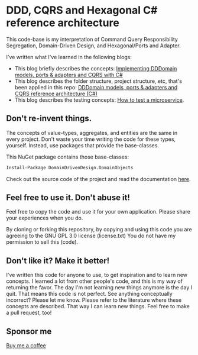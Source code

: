 
# DDD, CQRS and Hexagonal C# reference architecture 

This code-base is my interpretation of Command Query Responsibility Segregation, Domain-Driven Design, and Hexagonal/Ports and Adapter.

I've written what I've learned in the following blogs:

* This blog briefly describes the concepts: [Implementing DDDomain models, ports & adapters and CQRS with C#](https://medium.com/@abstarreveld/implementing-dddomain-models-ports-adapters-and-cqrs-with-c-2b81403f09f7?source=friends_link&sk=5d712709ae5de5454bd84e88d62beb2c)
* This blog describes the folder structure, project structure, etc, that's been applied in this repo: [DDDomain models, ports & adapters and CQRS reference architecture (C#)](https://medium.com/@abstarreveld/dddomain-models-ports-adapters-and-cqrs-reference-architecture-c-504817df65ec)
* This blog describes the testing concepts: [How to test a microservice](https://medium.com/@abstarreveld/how-to-test-a-microservice-4be1b5908f9).

## Don't re-invent things. 

The concepts of value-types, aggregates, and entities are the same in every project. Don't waste your time writing the code for these types, yourself. Instead, use packages that provide the base-classes.

This NuGet package contains those base-classes:

```bash 
Install-Package DomainDrivenDesign.DomainObjects
```

Check out the source code of the project and read the documentation [here](https://github.com/appie2go/DomainObjects).


## Feel free to use it. Don't abuse it!

Feel free to copy the code and use it for your own application. Please share your experiences when you do.

By cloning or forking this repository, by copying and using this code you are agreeing to the GNU GPL 3.0 license (license.txt) You do not have my permission to sell this (code).

## Don't like it? Make it better!

I've written this code for anyone to use, to get inspiration and to learn new concepts. I learned a lot from other people's code, and this is my way of returning the favor. The day I'm not learning new things anymore is the day I quit. That means this code is not perfect. See anything conceptually incorrect? Please let me know. Please refer to the literature where these concepts are described. That way I can learn new things. Feel free to make a pull request, too!


## Sponsor me
[Buy me a coffee](https://www.buymeacoffee.com/appie2go)

